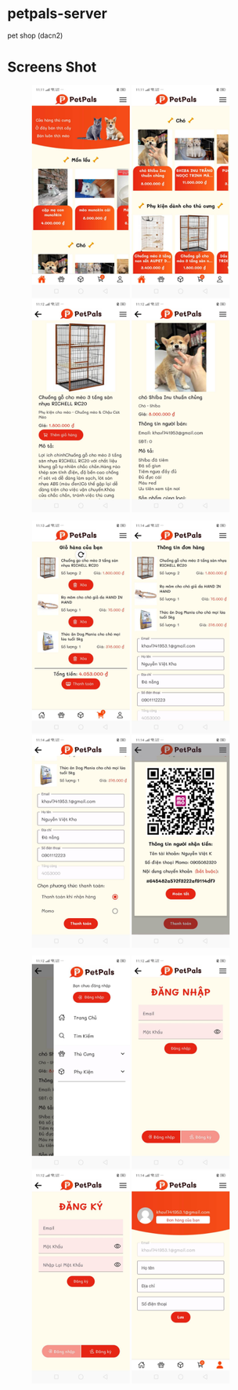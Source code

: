 # petpals-server

pet shop (dacn2)

# Screens Shot
<p align="center">
  <img src="https://github.com/khasama/petpals-server/blob/main/screenshot/1.jpg?raw=true" width="200">
  <img src="https://github.com/khasama/petpals-server/blob/main/screenshot/2.jpg?raw=true" width="200">
  <img src="https://github.com/khasama/petpals-server/blob/main/screenshot/3.jpg?raw=true" width="200">
  <img src="https://github.com/khasama/petpals-server/blob/main/screenshot/4.jpg?raw=true" width="200">
</p>
<p align="center">
  <img src="https://github.com/khasama/petpals-server/blob/main/screenshot/8.jpg?raw=true" width="200">
  <img src="https://github.com/khasama/petpals-server/blob/main/screenshot/9.jpg?raw=true" width="200">
  <img src="https://github.com/khasama/petpals-server/blob/main/screenshot/11.jpg?raw=true" width="200">
  <img src="https://github.com/khasama/petpals-server/blob/main/screenshot/10.jpg?raw=true" width="200">
</p>
<p align="center">
  <img src="https://github.com/khasama/petpals-server/blob/main/screenshot/5.jpg?raw=true" width="200">
  <img src="https://github.com/khasama/petpals-server/blob/main/screenshot/6.jpg?raw=true" width="200">
  <img src="https://github.com/khasama/petpals-server/blob/main/screenshot/7.jpg?raw=true" width="200">
  <img src="https://github.com/khasama/petpals-server/blob/main/screenshot/12.jpg?raw=true" width="200">
</p>
